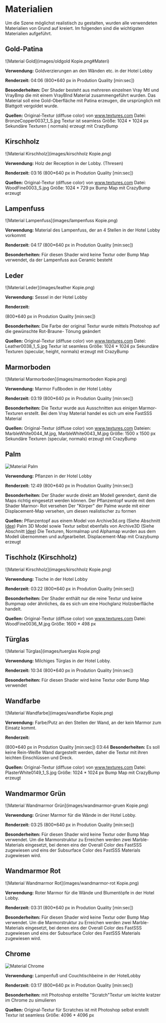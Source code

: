 # Materialien

Um die Szene möglichst realistisch zu gestalten, wurden alle verwendeten Materialien von Grund auf kreiert. Im folgenden sind die wichtigsten Materialien aufgeführt.

## Gold-Patina
![Material Gold](images/oldgold Kopie.png#Materi)

**Verwendung:**
Goldverzierungen an den Wänden etc. in der Hotel Lobby

**Renderzeit:**
04:06
(800*640 px in Prodution Quality [min:sec])

**Besonderheiten:**
Der Shader besteht aus mehreren einzelnen Vray Mtl und VrayBmp die mit einem VrayBlnd Material zusammengeführt wurden.
Das Material soll eine Gold-Oberfläche mit Patina erzeugen, die ursprünglich mit Blattgott vergoldet wurde.

**Quellen:**
Original-Textur (diffuse color) von www.textures.com
Datei: BronzeCopper0037_1_S.jpg Textur ist seamless
Größe: 1024 * 1024 px
Sekundäre Texturen ( normals) erzeugt mit CrazyBump

## Kirschholz
![Material Kirschholz](images/kirschholz Kopie.png)

**Verwendung:**
Holz der Reception in der Lobby. (Thresen)

**Renderzeit:**
03:16
(800*640 px in Prodution Quality [min:sec])


**Quellen:**
Original-Textur (diffuse color) von www.textures.com
Datei: WoodFine0003_S.jpg
Größe: 1024 * 729 px
Bump Map mit CrazyBump erzeugt

## Lampenfuss
![Material Lampenfuss](images/lampenfuss Kopie.png)

**Verwendung:**
Material des Lampenfuss, der an 4 Stellen in der Hotel Lobby vorkommt

**Renderzeit:**
04:17
(800*640 px in Prodution Quality [min:sec])

**Besonderheiten:**
Für diesen Shader wird keine Textur oder Bump Map verwendet, da der Lampenfuss aus Ceramic besteht


## Leder
![Material Leder](images/leather Kopie.png)

**Verwendung:**
Sessel in der Hotel Lobby

**Renderzeit:**

(800*640 px in Prodution Quality [min:sec])

**Besonderheiten:**
Die Farbe der original Textur wurde mittels Photoshop auf die gewünschte Rot-Braune- Tönung geändert

**Quellen:**
Original-Textur (diffuse color) von www.textures.com
Datei: Leather0038_1_S.jpg Textur ist seamless
Größe: 1024 * 1024 px
Sekundäre Texturen (specular, height, normals) erzeugt mit CrazyBump

## Marmorboden
![Material Marmorboden](images/marmorboden Kopie.png)

**Verwendung:**
Marmor Fußboden in der Hotel Lobby

**Renderzeit:**
03:19
(800*640 px in Prodution Quality [min:sec])

**Besonderheiten:**
Die Textur wurde aus Ausschnitten aus einigen Marmor-Texturen erstellt.
Bei dem Vray Material handel es sich um eine FastSSS Material

**Quellen:**
Original-Textur (diffuse color) von www.textures.com
Dateien: MarbleWhite0044_M.jpg, MarbleWhite0043_M.jpg
Größe: 1500 x 1500 px
Sekundäre Texturen (specular, normals) erzeugt mit CrazyBump

## Palm
![Material Palm](images/palm.png)

**Verwendung:**
Pflanzen in der Hotel Lobby

**Renderzeit:**
12:49
(800*640 px in Prodution Quality [min:sec])

**Besonderheiten:**
Der Shader wurde direkt am Modell gerendert, damit die Maps richtig eingesetzt werden können.
Der Pflanzentopf wurde mit dem Shader Marmor- Rot versehen
Der "Körper" der Palme wurde mit einer Displacement-Map versehen, um diesen realistischer zu formen

**Quellen:**
Pflanzentopf aus einem Model von Archive3d.org (Siehe Abschnitt [Idee](idee.md))
Palm 3D Model sowie Textur selbst ebenfalls von Archive3D (Siehe Abschnitt [Idee](idee.md))
Die Texturen, Normalmap und Alphamap wurden aus dem Modell übernommen und aufgearbeitet.
Displacement-Map mit Crazybump erzeugt


## Tischholz (Kirschholz)
![Material Kirschholz](images/kirschholz Kopie.png)

**Verwendung:**
Tische in der Hotel Lobby

**Renderzeit:**
03:22
(800*640 px in Prodution Quality [min:sec])

**Besonderheiten:**
Der Shader enthält nur die reine Textur und keine Bumpmap oder ähnliches, da es sich um eine Hochglanz Holzoberfläche handelt.

**Quellen:**
Original-Textur (diffuse color) von www.textures.com
Datei: WoodFine0036_M.jpg
Größe: 1600 * 498 px


## Türglas
![Material Türglas](images/tuerglas Kopie.png)

**Verwendung:**
Milchiges Türglas in der Hotel Lobby.

**Renderzeit:**
10:34
(800*640 px in Prodution Quality [min:sec])

**Besonderheiten:**
Für diesen Shader wird keine Textur oder Bump Map verwendet


## Wandfarbe
![Material Wandfarbe](images/wandfarbe Kopie.png)

**Verwendung:**
Farbe/Putz an den Stellen der Wand, an der kein Marmor zum Einsatz kommt.

**Renderzeit:**

(800*640 px in Prodution Quality [min:sec])
03:44
**Besonderheiten:**
Es soll keine Rein-Weiße Wand dargestellt werden, daher die Textur mit ihren leichten Einschlüssen und Dreck.

**Quellen:**
Original-Textur (diffuse color) von www.textures.com
Datei: PlasterWhite0149_1_S.jpg
Größe: 1024 * 1024 px
Bump Map mit CrazyBump erzeugt


## Wandmarmor Grün
![Material Wandmarmor Grün](images/wandmarmor-gruen Kopie.png)

**Verwendung:**
Grüner Marmor für die Wände in der Hotel Lobby.

**Renderzeit:**
03:25
(800*640 px in Prodution Quality [min:sec])

**Besonderheiten:**
Für diesen Shader wird keine Textur oder Bump Map verwendet.
Um die Marmorstruktur zu Erreichen werden zwei Marble-Materials eingesetzt, bei denen eins der Overall Color des FastSSS zugewiesen und eins der Subsurface Color des FastSSS Materials zugewiesen wird.


## Wandmarmor Rot
![Material Wandmarmor Rot](images/wandmarmor-rot Kopie.png)

**Verwendung:**
Roter Marmor für die Wände und Blumentöpfe in der Hotel Lobby.

**Renderzeit:**
03:31
(800*640 px in Prodution Quality [min:sec])

**Besonderheiten:**
Für diesen Shader wird keine Textur oder Bump Map verwendet.
Um die Marmorstruktur zu Erreichen werden zwei Marble-Materials eingesetzt, bei denen eins der Overall Color des FastSSS zugewiesen und eins der Subsurface Color des FastSSS Materials zugewiesen wird.

## Chrome
![Material Chrome](images/chrome.png)

**Verwendung:**
Lampenfuß und Couchtischbeine in der HotelLobby

**Renderzeit:**
03:17
(800*640 px in Prodution Quality [min:sec])

**Besonderheiten:**
mit Photoshop erstellte "Scratch"Textur um leichte kratzer im Chrome zu simulieren

**Quellen:**
Original-Textur für Scratches ist mit Photoshop selbst erstellt
Textur ist seamless
Größe: 4096 * 4096 px
